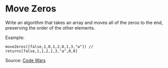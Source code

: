 # Move Zeros

Write an algorithm that takes an array and moves all of the zeros to the end, preserving the order of the other elements.

Example:
```
moveZeros([false,1,0,1,2,0,1,3,"a"]) // returns[false,1,1,2,1,3,"a",0,0]
```

Source: [Code Wars](https://www.codewars.com/kata/52597aa56021e91c93000cb0)